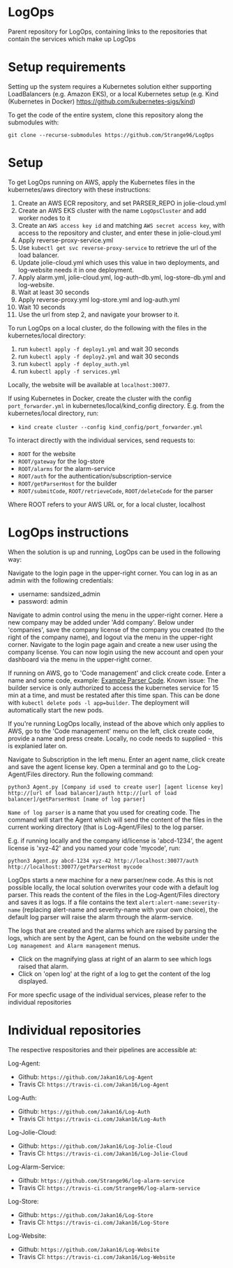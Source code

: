 # LogOps
Parent repository for LogOps, containing links to the repositories that contain the services which make up LogOps

# Setup requirements
Setting up the system requires a Kubernetes solution either supporting LoadBalancers (e.g. Amazon EKS), or a local Kubernetes setup (e.g. Kind (Kubernetes in Docker) https://github.com/kubernetes-sigs/kind)

To get the code of the entire system, clone this repository along the submodules with:

 `git clone --recurse-submodules https://github.com/Strange96/LogOps`

# Setup
To get LogOps running on AWS, apply the Kubernetes files in the kubernetes/aws directory with these instructions:

1. Create an AWS ECR repository, and set PARSER_REPO in jolie-cloud.yml
2. Create an AWS EKS cluster with the name `LogOpsCluster` and add worker nodes to it
3. Create an `AWS access key id` and matching `AWS secret access key`, with access to the repository and cluster, and enter these in jolie-cloud.yml
4. Apply reverse-proxy-service.yml
5. Use `kubectl get svc reverse-proxy-service` to retrieve the url of the load balancer.
6. Update jolie-cloud.yml which uses this value in two deployments, and log-website needs it in one deployment.
7. Apply alarm.yml, jolie-cloud.yml, log-auth-db.yml, log-store-db.yml and log-website.
8. Wait at least 30 seconds
9. Apply reverse-proxy.yml log-store.yml and log-auth.yml
10. Wait 10 seconds
11. Use the url from step 2, and navigate your browser to it.

To run LogOps on a local cluster, do the following with the files in the kubernetes/local directory:

1. run `kubectl apply -f deploy1.yml` and wait 30 seconds 
2. run `kubectl apply -f deploy2.yml` and wait 30 seconds
3. run `kubectl apply -f deploy_auth.yml`
4. run `kubectl apply -f services.yml`

Locally, the website will be available at `localhost:30077`. 

If using Kubernetes in Docker, create the cluster with the config `port_forwarder.yml` in kubernetes/local/kind_config directory. E.g. from the kubernetes/local directory, run: 
* `kind create cluster --config kind_config/port_forwarder.yml` 

To interact directly with the individual services, send requests to:
* `ROOT` for the website
* `ROOT/gateway` for the log-store
* `ROOT/alarms` for the alarm-service
* `ROOT/auth` for the authentication/subscription-service
* `ROOT/getParserHost` for the builder
* `ROOT/submitCode`, `ROOT/retrieveCode`, `ROOT/deleteCode` for the parser

Where ROOT refers to your AWS URL or, for a local cluster, localhost

# LogOps instructions
When the solution is up and running, LogOps can be used in the following way:

Navigate to the login page in the upper-right corner. You can log in as an admin with the following credentials: 
* username: sandsized_admin 
* password: admin

Navigate to admin control using the menu in the upper-right corner. Here a new company may be added under 'Add company'. Below under 'companies', save the company license of the company you created (to the right of the company name), and logout via the menu in the upper-right corner. Navigate to the login page again and create a new user using the company license. You can now login using the new account and open your dashboard via the menu in the upper-right corner.

If running on AWS, go to 'Code management' and click create code. Enter a name and some code, example: [Example Parser Code](https://github.com/Jakan16/Log-Jolie-Cloud/blob/master/builder/test/example_jolie_parser.ol). 
Known issue: The builder service is only authorized to access the kubernetes service for 15 min at a time, and must be restated after this time span. This can be done with `kubectl delete pods -l app=builder`. The deployment will automatically start the new pods.

If you're running LogOps locally, instead of the above which only applies to AWS, go to the 'Code management' menu on the left, click create code, provide a name and press create. Locally, no code needs to supplied - this is explanied later on.

Navigate to Subscription in the left menu. Enter an agent name, click create and save the agent license key. Open a terminal and go to the Log-Agent/Files directory. Run the following command:

`python3 Agent.py [Company id used to create user] [agent license key] http://[url of load balancer]/auth http://[url of load balancer]/getParserHost [name of log parser]`

`Name of log parser` is a name that you used for creating code. The command will start the Agent which will send the content of the files in the current working directory (that is Log-Agent/Files) to the log parser.

E.g. if running locally and the company id/license is 'abcd-1234', the agent license is 'xyz-42' and you named your code 'mycode', run:

`python3 Agent.py abcd-1234 xyz-42 http://localhost:30077/auth http://localhost:30077/getParserHost mycode`

LogOps starts a new machine for a new parser/new code. As this is not possible locally, the local solution overwrites your code with a default log parser. This reads the content of the files in the Log-Agent/Files directory and saves it as logs. If a file contains the text `alert:alert-name:severity-name` (replacing alert-name and severity-name with your own choice), the default log parser will raise the alarm through the alarm-service. 

The logs that are created and the alarms which are raised by parsing the logs, which are sent by the Agent, can be found on the website under the `Log management and Alarm management` menus. 
* Click on the magnifying glass at right of an alarm to see which logs raised that alarm.
* Click on 'open log' at the right of a log to get the content of the log displayed.

For more specfic usage of the individual services, please refer to the individual repositories

# Individual repositories
The respective respositories and their pipelines are accessible at:

Log-Agent:
* Github: `https://github.com/Jakan16/Log-Agent`
* Travis CI: `https://travis-ci.com/Jakan16/Log-Agent`

Log-Auth:
* Github: `https://github.com/Jakan16/Log-Auth`
* Travis CI: `https://travis-ci.com/Jakan16/Log-Auth`

Log-Jolie-Cloud:
* Github: `https://github.com/Jakan16/Log-Jolie-Cloud`
* Travis CI: `https://travis-ci.com/Jakan16/Log-Jolie-Cloud`

Log-Alarm-Service:
* Github: `https://github.com/Strange96/log-alarm-service`
* Travis CI: `https://travis-ci.com/Strange96/log-alarm-service`

Log-Store:
* Github: `https://github.com/Jakan16/Log-Store`
* Travis CI: `https://travis-ci.com/Jakan16/Log-Store`

Log-Website:
* Github: `https://github.com/Jakan16/Log-Website`
* Travis CI: `https://travis-ci.com/Jakan16/Log-Website`

